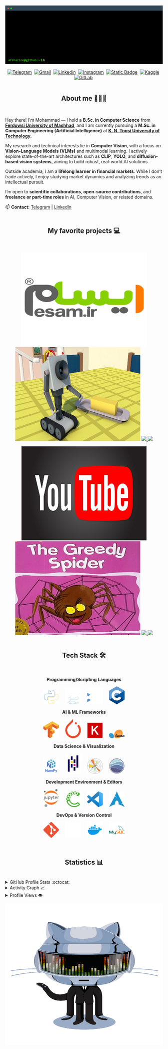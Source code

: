 <p>
    <img w src="https://github.com/afsharino/afsharino/blob/main/images/banners/terminal-banner.gif" />
</p>

<p align="center">
    <a href="https://t.me/afsharino">
    <img src="https://img.shields.io/badge/Telegram-2CA5E0?style=for-the-badge&logo=telegram&logoColor=white" alt="Telegram" /></a>&nbsp;
    <a href="mailto:mohammadafshari.fum.ac.ir@gmail.com">
    <img src="https://img.shields.io/badge/Gmail-D14836?style=for-the-badge&logo=gmail&logoColor=white" alt="Gmail" /></a>&nbsp;
    <a href="https://www.linkedin.com/in/afsharino?lipi=urn%3Ali%3Apage%3Ad_flagship3_profile_view_base_contact_details%3B1aMkcKXtRjCK27sjKAFWDQ%3D%3D"> 
    <img src="https://img.shields.io/badge/linkedin-%230077B5.svg?style=for-the-badge&logo=linkedin&logoColor=white" alt="Linkedin" /></a>&nbsp;
    <a href="https://www.instagram.com/lmohammadafsharil/">
    <img src="https://img.shields.io/badge/Instagram-%2523E4405F.svg?style=for-the-badge&logo=instagram&logoColor=white&labelColor=9d4edd&color=9d4edd" alt="Instagram" /></a>&nbsp;
    <a href="https://medium.com/@mohammadafshari">
    <img alt="Static Badge" src="https://img.shields.io/badge/Medium-12100E?style=for-the-badge&logo=medium"></a>&nbsp;
    <a href="https://www.kaggle.com/mohammadafshari">
    <img src="https://img.shields.io/badge/Kaggle-20BEFF?style=for-the-badge&logo=Kaggle&logoColor=white" alt="Kaggle" /></a>&nbsp;
    <a href="https://gitlab.com/afsharino">
    <img src="https://img.shields.io/badge/gitlab-%2523181717.svg?style=for-the-badge&logo=gitlab&logoColor=white&labelColor=orange&color=orange" alt="GitLab" /></a>&nbsp;
    <br />
    <br />
    <h2 align="center">About me 👨🏻‍💻</h2>
</p>
<br />

<p align="left">
    Hey there! I'm Mohammad — I hold a <b>B.Sc. in Computer Science</b> from 
<a href="https://um.ac.ir/#"><b>Ferdowsi University of Mashhad</b></a>, and I am currently pursuing a 
<b>M.Sc. in Computer Engineering (Artificial Intelligence)</b> at 
<a href="https://kntu.ac.ir/"><b>K. N. Toosi University of Technology</b></a>.

My research and technical interests lie in <b>Computer Vision</b>, with a focus on 
<b>Vision-Language Models (VLMs)</b> and multimodal learning. 
I actively explore state-of-the-art architectures such as <b>CLIP</b>, <b>YOLO</b>, and 
<b>diffusion-based vision systems</b>, aiming to build robust, real-world AI solutions.

Outside academia, I am a <b>lifelong learner in financial markets</b>. 
While I don’t trade actively, I enjoy studying market dynamics and analyzing trends as an intellectual pursuit.

I’m open to <b>scientific collaborations</b>, <b>open-source contributions</b>, and 
<b>freelance or part-time roles</b> in AI, Computer Vision, or related domains.

📫 <b>Contact:</b> 
<a href="https://t.me/afsharino">Telegram</a> | 
<a href="https://linkedin.com/in/afsharino">LinkedIn</a>
<br />
<br />
<h2 align="center">My favorite projects 💻</h2>
</p>
<br />

<p align="center">
  <img width="400" height="300" src="https://github.com/afsharino/afsharino/blob/main/images/favourite%20projects/esam.png" />
  <img width="400" height="300" src="https://github.com/afsharino/afsharino/blob/main/images/favourite%20projects/butter-robot.jpg" />
  
 <a href="https://github.com/afsharino/ICDS-Internship/tree/main/07.Image%20Processing/E-commerce%20product%20image%20classification">
  <img align="" src="https://github-readme-stats-sigma-five.vercel.app/api/pin/?username=afsharino&repo=ICDS-Internship&theme=tokyonight" />
</a>
  
  <a href="https://github.com/afsharino/Butter-Robot">
  <img align="" src="https://github-readme-stats-sigma-five.vercel.app/api/pin/?username=afsharino&repo=Butter-Robot&theme=tokyonight" />
</a>
</p>

<p align="center">
  <img width="400" height="300" src="https://github.com/afsharino/B.SC-Students/raw/main/images/youtube.jpg" />
  <img width="400" height="300" src="https://raw.githubusercontent.com/afsharino/B.SC-Students/main/images/greedy-spider.jpg" />
  
 <a href="https://github.com/afsharino/Youtube-Data-Analysis">
  <img align="" src="https://github-readme-stats-sigma-five.vercel.app/api/pin/?username=afsharino&repo=Youtube-Data-Analysis&theme=tokyonight" />
</a>
  
  <a href="https://github.com/afsharino/B.SC-Students/tree/main/01.%20Introduction%20To%20Programming/Greedy-Spider">
  <img align="" src="https://github-readme-stats-sigma-five.vercel.app/api/pin/?username=afsharino&repo=B.SC-Students&theme=tokyonight" />
</a>
    <br />
    <br />
    <h2 align="center"> Tech Stack 🛠️ </h2>
</p>
<br />

<!-- Languages -->
<p align="center"><strong>Programming/Scripting Languages</strong></p>
<p align="center">
  <a href="https://www.python.org/"><img src="https://raw.githubusercontent.com/afsharino/afsharino/main/images/animated/python-icon.svg" width="50" /></a>&nbsp;&nbsp;&nbsp;&nbsp;
  <a href="https://www.java.com/en/"><img src="https://raw.githubusercontent.com/afsharino/afsharino/main/images/animated/java-icon.svg" width="50" /></a>&nbsp;&nbsp;&nbsp;&nbsp;
  <a href="https://isocpp.org/"><img src="https://raw.githubusercontent.com/afsharino/afsharino/main/images/animated/cpp-icon.svg" width="50" /></a>&nbsp;&nbsp;&nbsp;&nbsp;
  <a href="https://www.codeblocks.org/"><img src="https://raw.githubusercontent.com/afsharino/afsharino/main/images/logos/C_Logo.png" width="50" /></a>
</p>

<!-- AI/ML Frameworks -->
<p align="center"><strong>AI & ML Frameworks</strong></p>
<p align="center">
  <a href="https://www.tensorflow.org/"><img src="https://raw.githubusercontent.com/afsharino/afsharino/main/images/logos/Tensorflow_logo.png" width="50" /></a>&nbsp;&nbsp;&nbsp;&nbsp;
  <a href="https://pytorch.org/"><img src="https://raw.githubusercontent.com/afsharino/afsharino/main/images/logos/PyTorch_logo.png" width="50" /></a>&nbsp;&nbsp;&nbsp;&nbsp;
  <a href="https://keras.io/"><img src="https://raw.githubusercontent.com/afsharino/afsharino/main/images/logos/Keras_logo.png" width="50" /></a>&nbsp;&nbsp;&nbsp;&nbsp;
  <a href="https://scikit-learn.org/"><img src="https://raw.githubusercontent.com/afsharino/afsharino/main/images/logos/Scikit_learn_logo.png" width="50" /></a>
</p>

<!-- Data Science & Visualization -->
<p align="center"><strong>Data Science & Visualization</strong></p>
<p align="center">
  <a href="https://numpy.org/"><img src="https://raw.githubusercontent.com/afsharino/afsharino/main/images/logos/numpy_Logo.png" width="50" /></a>&nbsp;&nbsp;&nbsp;&nbsp;
  <a href="https://pandas.pydata.org/"><img src="https://raw.githubusercontent.com/afsharino/afsharino/main/images/logos/pandas_Logo.png" width="50" /></a>&nbsp;&nbsp;&nbsp;&nbsp;
  <a href="https://matplotlib.org/"><img src="https://raw.githubusercontent.com/afsharino/afsharino/main/images/logos/matplot_Logo.png" width="50" /></a>&nbsp;&nbsp;&nbsp;&nbsp;
  <a href="https://seaborn.pydata.org/"><img src="https://raw.githubusercontent.com/afsharino/afsharino/main/images/logos/seaborn_Logo.png" width="50" /></a>
</p>

<!-- Development Environment -->
<p align="center"><strong>Development Environment & Editors</strong></p>
<p align="center">
  <a href="https://jupyter.org/"><img src="https://raw.githubusercontent.com/afsharino/afsharino/main/images/logos/Jupyter_logo.png" width="50" /></a>&nbsp;&nbsp;&nbsp;&nbsp;
  <a href="https://docs.conda.io/"><img src="https://raw.githubusercontent.com/afsharino/afsharino/main/images/logos/conda-logo.png" width="50" /></a>&nbsp;&nbsp;&nbsp;&nbsp;
  <a href="https://code.visualstudio.com/"><img src="https://raw.githubusercontent.com/afsharino/afsharino/main/images/logos/vscode_Logo.png" width="50" /></a>&nbsp;&nbsp;&nbsp;&nbsp;
  <a href="https://archlinux.org/"><img src="https://raw.githubusercontent.com/afsharino/afsharino/main/images/logos/archlinux-logo.png" width="50" /></a>
</p>

<!-- DevOps & Version Control -->
<p align="center"><strong>DevOps & Version Control</strong></p>
<p align="center">
  <a href="https://git-scm.com/"><img src="https://raw.githubusercontent.com/afsharino/afsharino/main/images/logos/Git-Icon-1788C.png" width="50" /></a>&nbsp;&nbsp;&nbsp;&nbsp;
  <a href="https://github.com/"><img src="https://raw.githubusercontent.com/afsharino/afsharino/main/images/animated/github-icon.svg" width="50" /></a>&nbsp;&nbsp;&nbsp;&nbsp;
  <a href="https://www.docker.com/"><img src="https://raw.githubusercontent.com/afsharino/afsharino/main/images/animated/docker-icon.svg" width="50" /></a>&nbsp;&nbsp;&nbsp;&nbsp;
  <a href="https://www.mysql.com/"><img src="https://raw.githubusercontent.com/afsharino/afsharino/main/images/animated/mysql-icon.svg" width="50" /></a>
</p>
<br />
<h2 align="center">Statistics 📊 </h2>
<br />

<details>
    <summary>GitHub Profile Stats :octocat:</summary>
    <br/>
    <p align="center">
        <img src="https://github-readme-stats-sigma-five.vercel.app/api?username=afsharino&layout=compact&theme=tokyonight&show_icons=true" width="420" height="165"/>
    <img  src="https://github-readme-streak-stats.herokuapp.com/?user=afsharino&theme=tokyonight" width="420"/>
    <img src="https://github-readme-stats-sigma-five.vercel.app/api/top-langs/?username=afsharino&layout=compact&theme=tokyonight&show_icons=true" width="400"/>
    </p>
    <br/>
</details>

<details>
    <summary>Activity Graph 📈</summary>
    <br/>
     <p align="center">
        <img src="https://github-readme-activity-graph.vercel.app/graph?username=afsharino&theme=dracula&area=true&hide_border=true#gh-dark-mode-only" width="100%">
     </p>
</details>

<details>
    <summary>Profile Views 👁️</summary>
    <br/>
    <img src="https://komarev.com/ghpvc/?username=afsharino&label=PROFILE+VIEWS&style=for-the-badge&color=blueviolet">
</details>
<p align="center">
    <img alt="github cat gif" width="600" height="450" src="https://github.com/afsharino/afsharino/blob/main/images/animated/daftpunktocat-thomas.gif">
</p>
<!--<p align="center">
    <img src="https://github-profile-trophy.vercel.app/?username=afsharino&theme=discord" />
</p>-->

<!--
**afsharino/afsharino** is a ✨ _special_ ✨ repository because its `README.md` (this file) appears on your GitHub profile.

Here are some ideas to get you started:

- 🔭 I’m currently working on ...
- 🌱 I’m currently learning ...
- 👯 I’m looking to collaborate on ...
- 🤔 I’m looking for help with ...
- 💬 Ask me about ...
- 📫 How to reach me: ...
- 😄 Pronouns: ...
- ⚡ Fun fact: ...
-->
